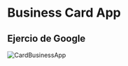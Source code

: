# Business Card App
## Ejercio de Google


![CardBusinessApp](https://github.com/ErnestoJacRos/Business-Card-App/assets/95829909/ce2ff9a5-6d5d-4353-9933-d9b2bc80034e)
